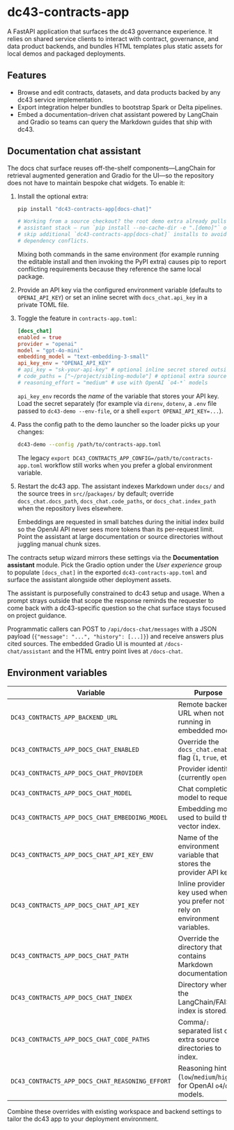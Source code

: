 # dc43-contracts-app

A FastAPI application that surfaces the dc43 governance experience. It relies on
shared service clients to interact with contract, governance, and data product
backends, and bundles HTML templates plus static assets for local demos and
packaged deployments.

## Features

- Browse and edit contracts, datasets, and data products backed by any dc43
  service implementation.
- Export integration helper bundles to bootstrap Spark or Delta pipelines.
- Embed a documentation-driven chat assistant powered by LangChain and Gradio so
  teams can query the Markdown guides that ship with dc43.

## Documentation chat assistant

The docs chat surface reuses off-the-shelf components—LangChain for retrieval
augmented generation and Gradio for the UI—so the repository does not have to
maintain bespoke chat widgets. To enable it:

1. Install the optional extra:
   ```bash
   pip install "dc43-contracts-app[docs-chat]"

   # Working from a source checkout? the root demo extra already pulls the
   # assistant stack – run `pip install --no-cache-dir -e ".[demo]"` once and
   # skip additional `dc43-contracts-app[docs-chat]` installs to avoid pip
   # dependency conflicts.
   ```
   Mixing both commands in the same environment (for example running the
   editable install and then invoking the PyPI extra) causes pip to report
   conflicting requirements because they reference the same local package.
2. Provide an API key via the configured environment variable (defaults to
   `OPENAI_API_KEY`) or set an inline secret with `docs_chat.api_key` in a
   private TOML file.
3. Toggle the feature in `contracts-app.toml`:
   ```toml
   [docs_chat]
   enabled = true
   provider = "openai"
   model = "gpt-4o-mini"
   embedding_model = "text-embedding-3-small"
   api_key_env = "OPENAI_API_KEY"
   # api_key = "sk-your-api-key" # optional inline secret stored outside git
   # code_paths = ["~/project/sibling-module"] # optional extra source directories
   # reasoning_effort = "medium" # use with OpenAI `o4-*` models
   ```
   `api_key_env` records the *name* of the variable that stores your API key.
   Load the secret separately (for example via `direnv`, `dotenv`, a
   `.env` file passed to `dc43-demo --env-file`, or a shell
   `export OPENAI_API_KEY=...`).
4. Pass the config path to the demo launcher so the loader picks up your
   changes:
   ```bash
   dc43-demo --config /path/to/contracts-app.toml
   ```
   The legacy `export DC43_CONTRACTS_APP_CONFIG=/path/to/contracts-app.toml`
   workflow still works when you prefer a global environment variable.
5. Restart the dc43 app. The assistant indexes Markdown under `docs/` and the
   source trees in `src/`/`packages/` by default; override
   `docs_chat.docs_path`, `docs_chat.code_paths`, or `docs_chat.index_path` when
   the repository lives elsewhere.

   Embeddings are requested in small batches during the initial index build so
   the OpenAI API never sees more tokens than its per-request limit. Point the
   assistant at large documentation or source directories without juggling
   manual chunk sizes.

The contracts setup wizard mirrors these settings via the **Documentation assistant** module. Pick
the Gradio option under the *User experience* group to populate `[docs_chat]` in the exported
`dc43-contracts-app.toml` and surface the assistant alongside other deployment assets.

The assistant is purposefully constrained to dc43 setup and usage. When a prompt
strays outside that scope the response reminds the requester to come back with a
dc43-specific question so the chat surface stays focused on project guidance.

Programmatic callers can POST to `/api/docs-chat/messages` with a JSON payload
(`{"message": "...", "history": [...]}`) and receive answers plus cited
sources. The embedded Gradio UI is mounted at `/docs-chat/assistant` and the
HTML entry point lives at `/docs-chat`.

## Environment variables

| Variable | Purpose |
| --- | --- |
| `DC43_CONTRACTS_APP_BACKEND_URL` | Remote backend URL when not running in embedded mode. |
| `DC43_CONTRACTS_APP_DOCS_CHAT_ENABLED` | Override the `docs_chat.enabled` flag (`1`, `true`, etc.). |
| `DC43_CONTRACTS_APP_DOCS_CHAT_PROVIDER` | Provider identifier (currently `openai`). |
| `DC43_CONTRACTS_APP_DOCS_CHAT_MODEL` | Chat completion model to request. |
| `DC43_CONTRACTS_APP_DOCS_CHAT_EMBEDDING_MODEL` | Embedding model used to build the vector index. |
| `DC43_CONTRACTS_APP_DOCS_CHAT_API_KEY_ENV` | Name of the environment variable that stores the provider API key. |
| `DC43_CONTRACTS_APP_DOCS_CHAT_API_KEY` | Inline provider API key used when you prefer not to rely on environment variables. |
| `DC43_CONTRACTS_APP_DOCS_CHAT_PATH` | Override the directory that contains Markdown documentation. |
| `DC43_CONTRACTS_APP_DOCS_CHAT_INDEX` | Directory where the LangChain/FAISS index is stored. |
| `DC43_CONTRACTS_APP_DOCS_CHAT_CODE_PATHS` | Comma/`:` separated list of extra source directories to index. |
| `DC43_CONTRACTS_APP_DOCS_CHAT_REASONING_EFFORT` | Reasoning hint (`low`/`medium`/`high`) for OpenAI `o4`/`o1` models. |

Combine these overrides with existing workspace and backend settings to tailor
the dc43 app to your deployment environment.
